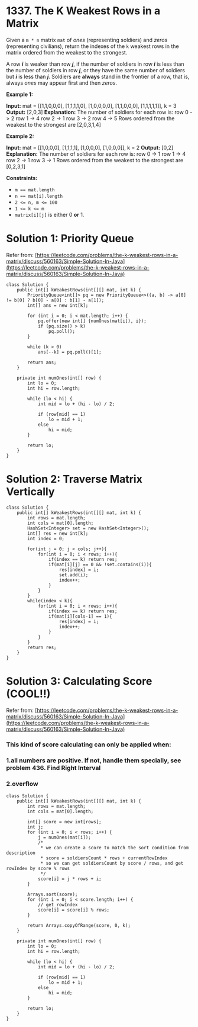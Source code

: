# 1337. The K Weakest Rows in a Matrix
Given a  `m * n` matrix  `mat`  of  _ones_ (representing soldiers) and  _zeros_ (representing civilians), return the indexes of the  `k`  weakest rows in the matrix ordered from the weakest to the strongest.

A row  _**i**_  is weaker than row  _**j**_, if the number of soldiers in row  _**i**_  is less than the number of soldiers in row  _**j**_, or they have the same number of soldiers but  _**i**_  is less than  _**j**_. Soldiers are  **always**  stand in the frontier of a row, that is, always  _ones_ may appear first and then  _zeros_.

**Example 1:**

**Input:** mat = 
[[1,1,0,0,0],
 [1,1,1,1,0],
 [1,0,0,0,0],
 [1,1,0,0,0],
 [1,1,1,1,1]], 
k = 3
**Output:** [2,0,3]
**Explanation:** 
The number of soldiers for each row is: 
row 0 -> 2 
row 1 -> 4 
row 2 -> 1 
row 3 -> 2 
row 4 -> 5 
Rows ordered from the weakest to the strongest are [2,0,3,1,4]

**Example 2:**

**Input:** mat = 
[[1,0,0,0],
 [1,1,1,1],
 [1,0,0,0],
 [1,0,0,0]], 
k = 2
**Output:** [0,2]
**Explanation:** 
The number of soldiers for each row is: 
row 0 -> 1 
row 1 -> 4 
row 2 -> 1 
row 3 -> 1 
Rows ordered from the weakest to the strongest are [0,2,3,1]

**Constraints:**

-   `m == mat.length`
-   `n == mat[i].length`
-   `2 <= n, m <= 100`
-   `1 <= k <= m`
-   `matrix[i][j]`  is either 0  **or**  1.


# Solution 1: Priority Queue
Refer from: [https://leetcode.com/problems/the-k-weakest-rows-in-a-matrix/discuss/560163/Simple-Solution-In-Java](https://leetcode.com/problems/the-k-weakest-rows-in-a-matrix/discuss/560163/Simple-Solution-In-Java)
```
class Solution {
    public int[] kWeakestRows(int[][] mat, int k) {
        PriorityQueue<int[]> pq = new PriorityQueue<>((a, b) -> a[0] != b[0] ? b[0] - a[0] : b[1] - a[1]);
        int[] ans = new int[k];
        
        for (int i = 0; i < mat.length; i++) {
            pq.offer(new int[] {numOnes(mat[i]), i});
            if (pq.size() > k)
                pq.poll();
        }
        
        while (k > 0)
            ans[--k] = pq.poll()[1];
        
        return ans;
    }
    
    private int numOnes(int[] row) {
        int lo = 0;
        int hi = row.length;
        
        while (lo < hi) {
            int mid = lo + (hi - lo) / 2;
            
            if (row[mid] == 1)
                lo = mid + 1;
            else
                hi = mid;
        }
        
        return lo;
    }
}
```

# Solution 2: Traverse Matrix Vertically
```
class Solution {
    public int[] kWeakestRows(int[][] mat, int k) {
        int rows = mat.length;
        int cols = mat[0].length;
        HashSet<Integer> set = new HashSet<Integer>();
        int[] res = new int[k];
        int index = 0;
        
        for(int j = 0; j < cols; j++){
            for(int i = 0; i < rows; i++){
                if(index == k) return res;
                if(mat[i][j] == 0 && !set.contains(i)){
                    res[index] = i;
                    set.add(i);
                    index++;
                }
            }
        }
        while(index < k){
            for(int i = 0; i < rows; i++){
                if(index == k) return res;
                if(mat[i][cols-1] == 1){
                    res[index] = i;
                    index++;
                }
            }
        }   
        return res;
    }
}
```

# Solution 3: Calculating Score (COOL!!)
Refer from: [https://leetcode.com/problems/the-k-weakest-rows-in-a-matrix/discuss/560163/Simple-Solution-In-Java](https://leetcode.com/problems/the-k-weakest-rows-in-a-matrix/discuss/560163/Simple-Solution-In-Java)

### This kind of score calculating can only be applied when:
###     1.all numbers are positive.  If not, handle them specially, see problem 436. Find Right Interval
###     2.overflow

```
class Solution {
    public int[] kWeakestRows(int[][] mat, int k) {
        int rows = mat.length;
        int cols = mat[0].length;

        int[] score = new int[rows];
        int j;
        for (int i = 0; i < rows; i++) {
            j = numOnes(mat[i]);
            /*
             * we can create a score to match the sort condition from description
             * score = soldiersCount * rows + currentRowIndex
             * so we can get soldiersCount by score / rows, and get rowIndex by score % rows
             */
            score[i] = j * rows + i;
        }

        Arrays.sort(score);
        for (int i = 0; i < score.length; i++) {
            // get rowIndex
            score[i] = score[i] % rows;
        }

        return Arrays.copyOfRange(score, 0, k);
    }
    
    private int numOnes(int[] row) {
        int lo = 0;
        int hi = row.length;
        
        while (lo < hi) {
            int mid = lo + (hi - lo) / 2;
            
            if (row[mid] == 1)
                lo = mid + 1;
            else
                hi = mid;
        }
        
        return lo;
    }
}
```